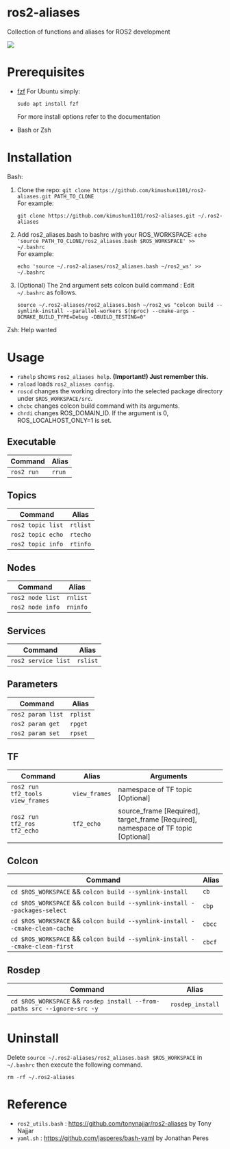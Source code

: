 # ros2-aliases
Collection of functions and aliases for ROS2 development

![](https://github.com/tonynajjar/ros2-aliases/blob/main/usage.gif)

# Prerequisites

- [fzf](https://github.com/junegunn/fzf#installation)
  For Ubuntu simply: 
  ```
  sudo apt install fzf
  ```
  For more install options refer to the documentation

- Bash or Zsh

# Installation
Bash:
1. Clone the repo: `git clone https://github.com/kimushun1101/ros2-aliases.git PATH_TO_CLONE`  
    For example:
    ```
    git clone https://github.com/kimushun1101/ros2-aliases.git ~/.ros2-aliases
    ```
2. Add ros2_aliases.bash to bashrc with your ROS_WORKSPACE: `echo 'source PATH_TO_CLONE/ros2_aliases.bash $ROS_WORKSPACE' >> ~/.bashrc`  
    For example:
    ```
    echo 'source ~/.ros2-aliases/ros2_aliases.bash ~/ros2_ws' >> ~/.bashrc
    ```
3. (Optional) The 2nd argument sets colcon build command :
    Edit `~/.bashrc` as follows.
    ```
    source ~/.ros2-aliases/ros2_aliases.bash ~/ros2_ws "colcon build --symlink-install --parallel-workers $(nproc) --cmake-args -DCMAKE_BUILD_TYPE=Debug -DBUILD_TESTING=0"
    ```

Zsh: Help wanted

# Usage

- `rahelp` shows `ros2_aliases help`. **(Important!) Just remember this.**
- `raload` loads `ros2_aliases config`.  
- `roscd` changes the working directory into the selected package directory under `$ROS_WORKSPACE/src`.  
- `chcbc` changes colcon build command with its arguments.
- `chrdi` changes ROS_DOMAIN_ID. If the argument is 0, ROS_LOCALHOST_ONLY=1 is set.

## Executable

| Command | Alias |
| --- | --- |
| `ros2 run` | `rrun` |

## Topics

| Command | Alias |
| --- | --- |
| `ros2 topic list` | `rtlist` |
| `ros2 topic echo` | `rtecho`|
| `ros2 topic info` | `rtinfo`|

## Nodes

| Command | Alias |
| --- | --- |
| `ros2 node list` | `rnlist` |
| `ros2 node info` | `rninfo`|

## Services

| Command | Alias |
| --- | --- |
| `ros2 service list` | `rslist` |

## Parameters

| Command | Alias |
| --- | --- |
| `ros2 param list` | `rplist` |
| `ros2 param get`  | `rpget`|
| `ros2 param set`  | `rpset`|

## TF

| Command | Alias | Arguments |
| --- | --- | --- |
| `ros2 run tf2_tools view_frames` | `view_frames` | namespace of TF topic [Optional] |
| `ros2 run tf2_ros tf2_echo` | `tf2_echo`| source_frame [Required], target_frame [Required], namespace of TF topic [Optional] |

## Colcon

| Command | Alias |
| --- | --- |
| `cd $ROS_WORKSPACE` && `colcon build --symlink-install` | `cb` |
| `cd $ROS_WORKSPACE` && `colcon build --symlink-install --packages-select` | `cbp`|
| `cd $ROS_WORKSPACE` && `colcon build --symlink-install --cmake-clean-cache ` | `cbcc`|
| `cd $ROS_WORKSPACE` && `colcon build --symlink-install --cmake-clean-first ` | `cbcf`|

## Rosdep

| Command | Alias |
| --- | --- |
| `cd $ROS_WORKSPACE` && `rosdep install --from-paths src --ignore-src -y` | `rosdep_install` |

# Uninstall

Delete `source ~/.ros2-aliases/ros2_aliases.bash $ROS_WORKSPACE` in `~/.bashrc` then execute the following command.
```
rm -rf ~/.ros2-aliases
```

# Reference

- `ros2_utils.bash` : https://github.com/tonynajjar/ros2-aliases by Tony Najjar
- `yaml.sh` : https://github.com/jasperes/bash-yaml by Jonathan Peres
